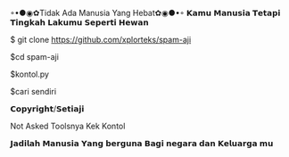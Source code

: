 ◦•●◉✿Tidak Ada Manusia Yang Hebat✿◉●•◦
𝗞𝗮𝗺𝘂 𝗠𝗮𝗻𝘂𝘀𝗶𝗮 𝗧𝗲𝘁𝗮𝗽𝗶 𝗧𝗶𝗻𝗴𝗸𝗮𝗵 𝗟𝗮𝗸𝘂𝗺𝘂 𝗦𝗲𝗽𝗲𝗿𝘁𝗶 𝗛𝗲𝘄𝗮𝗻

$ git clone https://github.com/xplorteks/spam-aji

$cd spam-aji

$kontol.py

$cari sendiri 


𝗖𝗼𝗽𝘆𝗿𝗶𝗴𝗵𝘁/𝗦𝗲𝘁𝗶𝗮𝗷𝗶


Not 
Asked
Toolsnya 
Kek 
Kontol




𝗝𝗮𝗱𝗶𝗹𝗮𝗵 𝗠𝗮𝗻𝘂𝘀𝗶𝗮 𝗬𝗮𝗻𝗴 𝗯𝗲𝗿𝗴𝘂𝗻𝗮 𝗕𝗮𝗴𝗶 𝗻𝗲𝗴𝗮𝗿𝗮 𝗱𝗮𝗻 𝗞𝗲𝗹𝘂𝗮𝗿𝗴𝗮 𝗺𝘂
